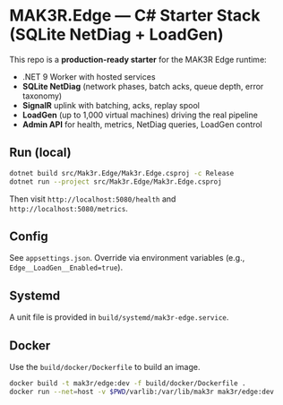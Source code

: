# MAK3R.Edge — C# Starter Stack (SQLite NetDiag + LoadGen)

This repo is a **production-ready starter** for the MAK3R Edge runtime:
- .NET 9 Worker with hosted services
- **SQLite NetDiag** (network phases, batch acks, queue depth, error taxonomy)
- **SignalR** uplink with batching, acks, replay spool
- **LoadGen** (up to 1,000 virtual machines) driving the real pipeline
- **Admin API** for health, metrics, NetDiag queries, LoadGen control

## Run (local)
```bash
dotnet build src/Mak3r.Edge/Mak3r.Edge.csproj -c Release
dotnet run --project src/Mak3r.Edge/Mak3r.Edge.csproj
```

Then visit `http://localhost:5080/health` and `http://localhost:5080/metrics`.

## Config
See `appsettings.json`. Override via environment variables (e.g., `Edge__LoadGen__Enabled=true`).

## Systemd
A unit file is provided in `build/systemd/mak3r-edge.service`.

## Docker
Use the `build/docker/Dockerfile` to build an image.
```bash
docker build -t mak3r/edge:dev -f build/docker/Dockerfile .
docker run --net=host -v $PWD/varlib:/var/lib/mak3r mak3r/edge:dev
```
